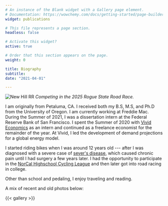 ```yaml
---
# An instance of the Blank widget with a Gallery page element.
# Documentation: https://wowchemy.com/docs/getting-started/page-builder/
widget: publications

# This file represents a page section.
headless: false

# Activate this widget?
active: true

# Order that this section appears on the page.
weight: 0

title: Biography
subtitle: 
date: "2021-04-01"

---
```



![New Hill RR](/img/new_hill_rr_2.jpeg)
*Competing in the 2025 Rogue State Road Race.*




I am originally from Petaluma, CA.  I received both my B.S, M.S, and Ph.D from the University of Oregon. I am currently working at Freddie Mac. During the Summer of 2021, I was a dissertation intern at the Federal Reserve Bank of San Francisco. I spent the Summer of 2020 with [Vivid Economics](https://www.vivideconomics.com/) as an intern and continued as a freelance economist for the remainder of the year. At Vivid, I led the development of demand projections for a global energy model. 

I started riding bikes when I was around 12 years old --- after I was diagnosed with a severe case of [sever's disease](https://www.chortho.com/common-conditions/severs-disease), which caused chronic pain until I had surgery a few years later. I had the opportunity to participate in the [NorCal Highschool Cycling League](https://www.norcalmtb.org/) and then later got into road racing in college. 

Other than school and pedaling, I enjoy traveling and reading.

A mix of recent and old photos below:



{{< gallery >}}
